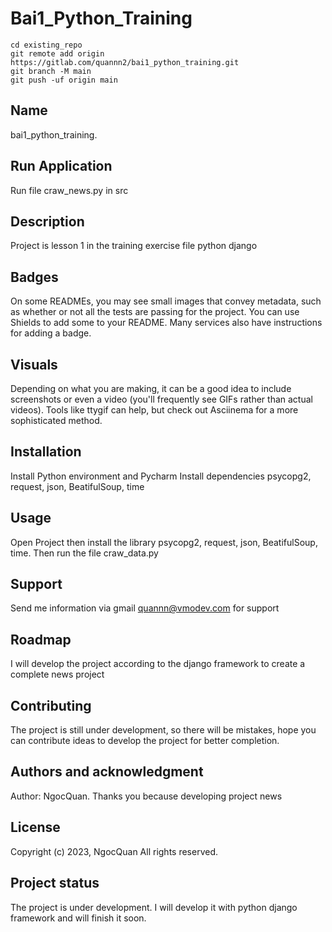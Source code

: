 # Bai1_Python_Training
```
cd existing_repo
git remote add origin https://gitlab.com/quannn2/bai1_python_training.git
git branch -M main
git push -uf origin main
```
## Name
bai1_python_training.
## Run Application
Run file craw_news.py in src 
## Description
Project is lesson 1 in the training exercise file python django
## Badges
On some READMEs, you may see small images that convey metadata, such as whether or not all the tests are passing for the project. You can use Shields to add some to your README. Many services also have instructions for adding a badge.

## Visuals
Depending on what you are making, it can be a good idea to include screenshots or even a video (you'll frequently see GIFs rather than actual videos). Tools like ttygif can help, but check out Asciinema for a more sophisticated method.

## Installation
Install Python environment and Pycharm 
Install dependencies psycopg2, request, json, BeatifulSoup, time

## Usage
Open Project then install the library psycopg2, request, json, BeatifulSoup, time. Then run the file craw_data.py

## Support
Send me information via gmail quannn@vmodev.com for support

## Roadmap
I will develop the project according to the django framework to create a complete news project

## Contributing
The project is still under development, so there will be mistakes, hope you can contribute ideas to develop the project for better completion.

## Authors and acknowledgment
Author: NgocQuan. Thanks you because developing project news 

## License
Copyright (c) 2023, NgocQuan
All rights reserved.

## Project status
The project is under development. I will develop it with python django framework and will finish it soon.